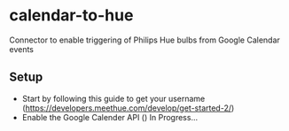 # calendar-to-hue
Connector to enable triggering of Philips Hue bulbs from Google Calendar events

## Setup
- Start by following this guide to get your username (https://developers.meethue.com/develop/get-started-2/)
- Enable the Google Calender API ()
In Progress...
